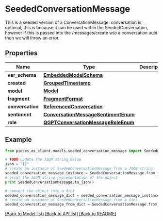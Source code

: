 # SeededConversationMessage

This is a seeded version of a ConversationMessage.  conversation is optional, this is because it can be used within the SeededConversation, however if this is passed into the /messages/create w/o a conversation uuid then we will throw an error.

## Properties
Name | Type | Description | Notes
------------ | ------------- | ------------- | -------------
**var_schema** | [**EmbeddedModelSchema**](EmbeddedModelSchema.md) |  | [optional] 
**created** | [**GroupedTimestamp**](GroupedTimestamp.md) |  | [optional] 
**model** | [**Model**](Model.md) |  | [optional] 
**fragment** | [**FragmentFormat**](FragmentFormat.md) |  | 
**conversation** | [**ReferencedConversation**](ReferencedConversation.md) |  | [optional] 
**sentiment** | [**ConversationMessageSentimentEnum**](ConversationMessageSentimentEnum.md) |  | [optional] 
**role** | [**QGPTConversationMessageRoleEnum**](QGPTConversationMessageRoleEnum.md) |  | 

## Example

```python
from pieces_os_client.models.seeded_conversation_message import SeededConversationMessage

# TODO update the JSON string below
json = "{}"
# create an instance of SeededConversationMessage from a JSON string
seeded_conversation_message_instance = SeededConversationMessage.from_json(json)
# print the JSON string representation of the object
print SeededConversationMessage.to_json()

# convert the object into a dict
seeded_conversation_message_dict = seeded_conversation_message_instance.to_dict()
# create an instance of SeededConversationMessage from a dict
seeded_conversation_message_from_dict = SeededConversationMessage.from_dict(seeded_conversation_message_dict)
```
[[Back to Model list]](../README.md#documentation-for-models) [[Back to API list]](../README.md#documentation-for-api-endpoints) [[Back to README]](../README.md)


